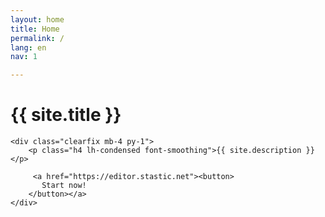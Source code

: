 ```yaml
---
layout: home
title: Home
permalink: /
lang: en
nav: 1

---
```

<div class="container mx-auto px-2 mt-4 mb-2 clearfix header-text">
	<h1 class="h0 inline-block py-2 mt-4 header-title">{{ site.title }}</h1>

	<div class="clearfix mb-4 py-1">
		<p class="h4 lh-condensed font-smoothing">{{ site.description }}</p>
<!--		<div class="col-1 sm-width-full border-top-thick">
		</div>
-->
         <a href="https://editor.stastic.net"><button>
           Start now!
        </button></a>
	</div>

</div>

